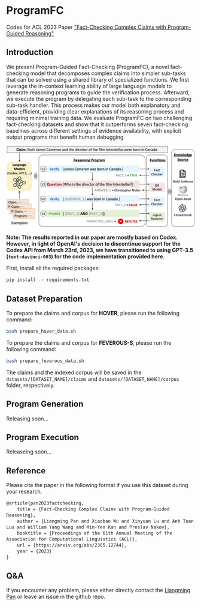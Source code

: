 # ProgramFC
Codes for ACL 2023 Paper ["Fact-Checking Complex Claims with Program-Guided Reasoning"](https://arxiv.org/abs/2305.12744)

## Introduction

We present Program-Guided Fact-Checking (ProgramFC), a novel fact-checking model that decomposes complex claims into simpler sub-tasks that can be solved using a shared library of specialized functions. We first leverage the in-context learning ability of large language models to generate reasoning programs to guide the verification process. Afterward, we execute the program by delegating each sub-task to the corresponding sub-task handler. This process makes our model both explanatory and data-efficient, providing clear explanations of its reasoning process and requiring minimal training data. We evaluate ProgramFC on two challenging fact-checking datasets and show that it outperforms seven fact-checking baselines across different settings of evidence availability, with explicit output programs that benefit human debugging. 

![The general framework of ProgramFC](./framework.png)

**Note: The results reported in our paper are mostly based on Codex. However, in light of OpenAI's decision to discontinue support for the Codex API from March 23rd, 2023, we have transitioned to using GPT-3.5 (`text-davinci-003`) for the code implementation provided here.**

First, install all the required packages:

```bash
pip install -r requirements.txt
```

## Dataset Preparation

To prepare the claims and corpus for **HOVER**, please run the following command:

```bash
bash prepare_hover_data.sh
```

To prepare the claims and corpus for **FEVEROUS-S**, please run the following command:

```bash
bash prepare_feverous_data.sh
```

The claims and the indexed corpus will be saved in the `datasets/[DATASET_NAME]/claims` and `datasets/[DATASET_NAME]/corpus` folder, respectively.

## Program Generation

Releasing soon...

## Program Execution

Releaseing soon...

## Reference
Please cite the paper in the following format if you use this dataset during your research.

```
@article{pan2023factchecking,
    title = {Fact-Checking Complex Claims with Program-Guided Reasoning},
    author = {Liangming Pan and Xiaobao Wu and Xinyuan Lu and Anh Tuan Luu and William Yang Wang and Min-Yen Kan and Preslav Nakov},
    booktitle = {Proceedings of the 61th Annual Meeting of the Association for Computational Linguistics (ACL)},
    url = {https://arxiv.org/abs/2305.12744},
    year = {2023}
}
```

## Q&A
If you encounter any problem, please either directly contact the [Liangming Pan](liangmingpan@ucsb.edu) or leave an issue in the github repo.
